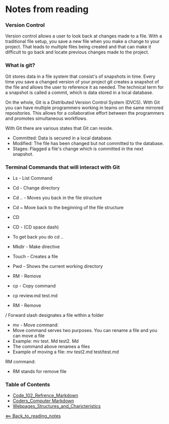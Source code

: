 # Notes from reading

### Version Control
Version control allows a user to look back at changes made to a file. With a traditional file setup, you save a new file when you make a change to your project. That leads to multiple files being created and that can make it difficult to go back and locate previous changes made to the project.

### What is git?
Git stores data in a file system that consist's of snapshots in time. Every time you save a changed version of your project git creates a snapshot of the file and allows the user to reference it as needed. The technical term for a snapshot is called a commit, which is data stored in a local database.

On the whole, Git is a Distributed Version Control System (DVCS). With Git you can have multiple programmers working in teams on the same mirrored repositories. This allows for a collaborative effort between the programmers and promotes simultaneous workflows. 

With Git there are various states that Git can reside.
- Committed: Data is secured in a local database.
- Modified: The file has been changed but not committed to the database.
- Stages: Flagged a file's change which is committed in the next snapshot.

### Terminal Commands that will interact with Git
- Ls - List Command
- Cd - Change directory
 - Cd .. - Moves you back in the file structure
 - Cd ~ Move back to the beginning of the file structure 
 - CD 
 - CD - (CD space dash)
 - To get back you do cd .. 

- Mkdir - Make directive

- Touch - Creates a file

- Pwd - Shows the current working directory

- RM - Remove

- cp - Copy command
 - cp review.md test.md

- RM - Remove

/ Forward slash designates a file within a folder

- mv - Move command: 
- Move command serves two purposes. You can rename a file and you can move a file
- Example: mv test. Md test2. Md
- The command above renames a files
- Example of moving a file: mv test2.md test/test.md

RM command: 
- RM stands for remove file

### Table of Contents
- [Code_102_Refrence_Markdown](class102.md)
- [Coders_Computer Markdown](coderscomputer.md)
- [Webpages_Structures_and_Charicteristics](webpagestructures.md)

[<== Back_to_reading_notes](https://jtaisey389.github.io/reading-notes/)
